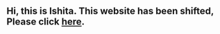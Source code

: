 ## Hi, this is Ishita. This website has been shifted, Please click [here](https://sites.google.com/view/ishitabardhan/home).

